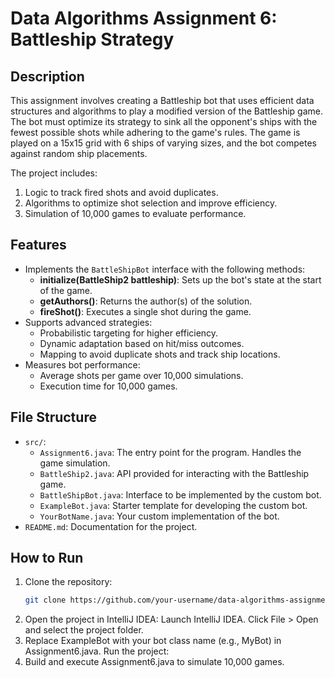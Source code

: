 # Data Algorithms Assignment 6: Battleship Strategy

## Description
This assignment involves creating a Battleship bot that uses efficient data structures and algorithms to play a modified version of the Battleship game. The bot must optimize its strategy to sink all the opponent's ships with the fewest possible shots while adhering to the game's rules. The game is played on a 15x15 grid with 6 ships of varying sizes, and the bot competes against random ship placements.

The project includes:
1. Logic to track fired shots and avoid duplicates.
2. Algorithms to optimize shot selection and improve efficiency.
3. Simulation of 10,000 games to evaluate performance.

## Features
- Implements the `BattleShipBot` interface with the following methods:
  - **initialize(BattleShip2 battleship)**: Sets up the bot's state at the start of the game.
  - **getAuthors()**: Returns the author(s) of the solution.
  - **fireShot()**: Executes a single shot during the game.
- Supports advanced strategies:
  - Probabilistic targeting for higher efficiency.
  - Dynamic adaptation based on hit/miss outcomes.
  - Mapping to avoid duplicate shots and track ship locations.
- Measures bot performance:
  - Average shots per game over 10,000 simulations.
  - Execution time for 10,000 games.

## File Structure
- `src/`:
  - `Assignment6.java`: The entry point for the program. Handles the game simulation.
  - `BattleShip2.java`: API provided for interacting with the Battleship game.
  - `BattleShipBot.java`: Interface to be implemented by the custom bot.
  - `ExampleBot.java`: Starter template for developing the custom bot.
  - `YourBotName.java`: Your custom implementation of the bot.
- `README.md`: Documentation for the project.

## How to Run
1. Clone the repository:
   ```bash
   git clone https://github.com/your-username/data-algorithms-assignment6.git
   
2. Open the project in IntelliJ IDEA:
Launch IntelliJ IDEA.
Click File > Open and select the project folder.
3. Replace ExampleBot with your bot class name (e.g., MyBot) in Assignment6.java.
Run the project:
4. Build and execute Assignment6.java to simulate 10,000 games.
